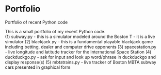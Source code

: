 # Portfolio
Portfolio of recent Python code

This is a small portfolio of my recent Python code.  
(1) subway.py - this is a simulator modeled around the Boston T - it is a live simulator
(2) blackjack.py - this is a fundamental playable blackjack game including betting, dealer and computer drive opponents
(3) spacestation.py - live longitude and latitude tracker for the International Space Station
(4) duckduckgo.py - ask for input and look up word/phrase in duckduckgo and display response(s)
(5) mbtatrains.py - live tracker of Boston MBTA subway cars presented in graphical form



